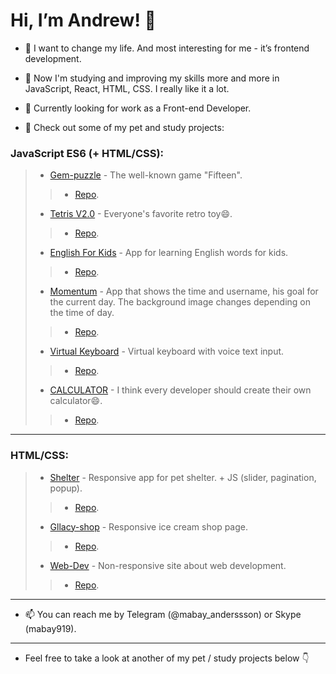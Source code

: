 # Hi, I’m Andrew! 👋  
- 👀 I want to change my life. And most interesting for me - it’s frontend development.  
- 🌱 Now I'm studying and improving my skills more and more in JavaScript, React, HTML, CSS. I really like it a lot.  
- 💞️ Currently looking for work as a Front-end Developer.  

- 👯 Check out some of my pet and study projects:  
### JavaScript ES6 (+ HTML/CSS):  
> - [Gem-puzzle](https://mabay919.github.io/gem-puzzle/) - The well-known game "Fifteen".  
>> - [Repo](https://github.com/mabay919/gem-puzzle).  
> - [Tetris V2.0](https://mabay919.github.io/rsclone/) - Everyone's favorite retro toy😄.  
>> - [Repo](https://github.com/mabay919/rsclone).  
> - [English For Kids](https://mabay919.github.io/english-for-kids/) - App for learning English words for kids.  
>> - [Repo](https://github.com/mabay919/english-for-kids).  
> - [Momentum](https://mabay919.github.io/momentum/) - App that shows the time and username, his goal for the current day. The background image changes depending on the time of day.  
>> - [Repo](https://github.com/mabay919/momentum).  
> - [Virtual Keyboard](https://mabay919.github.io/mabay-Keyboard/) - Virtual keyboard with voice text input.  
>> - [Repo](https://github.com/mabay919/mabay-Keyboard).  
> - [CALCULATOR](https://mabay919.github.io/calculator/) - I think every developer should create their own calculator😄.  
>> - [Repo](https://github.com/mabay919/calculator).  

***  

### HTML/CSS:  
> - [Shelter](https://mabay919.github.io/shelter/pages/main/) - Responsive app for pet shelter. + JS (slider, pagination, popup).  
>> - [Repo](https://github.com/mabay919/shelter).  
> - [Gllacy-shop](https://mabay919.github.io/gllacy_shop/) - Responsive ice cream shop page.  
>> - [Repo](https://github.com/mabay919/gllacy_shop).  
> - [Web-Dev](https://mabay919.github.io/my-webdew/) - Non-responsive site about web development.  
>> - [Repo](https://github.com/mabay919/my-webdew).  

***
- 📫 You can reach me by Telegram (@mabay_anderssson) or Skype (mabay919).  
***
- Feel free to take a look at another of my pet / study projects below 👇

